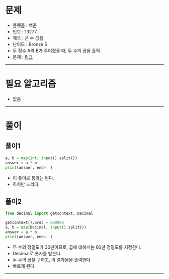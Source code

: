# 문제
- 플랫폼 : 백준
- 번호 : 13277
- 제목 : 큰 수 곱셈
- 난이도 : Bronze 5
- 두 정수 A와 B가 주어졌을 때, 두 수의 곱을 출력
- 문제 : <a href="https://www.acmicpc.net/problem/13277" target="_blank">링크</a>

---

# 필요 알고리즘
- 없음

---

# 풀이

## 풀이1
```python
a, b = map(int, input().split())
answer = a * b
print(answer, end='')
```
- 이 풀이로 통과는 된다.
- 하지만 느리다.

## 풀이2
```python
from decimal import getcontext, Decimal

getcontext().prec = 600000
a, b = map(Decimal, input().split())
answer = a * b
print(answer, end='')
```
- 두 수의 정밀도가 30만이므로, 곱에 대해서는 60만 정밀도를 지정한다.
- Decimal로 숫자를 받는다.
- 두 수의 곱을 구하고, 이 결과물을 출력한다.
- 빠르게 된다.

---
